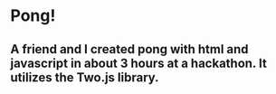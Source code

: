 # Pong!
## A friend and I created pong with html and javascript in about 3 hours at a hackathon. It utilizes the Two.js library.
